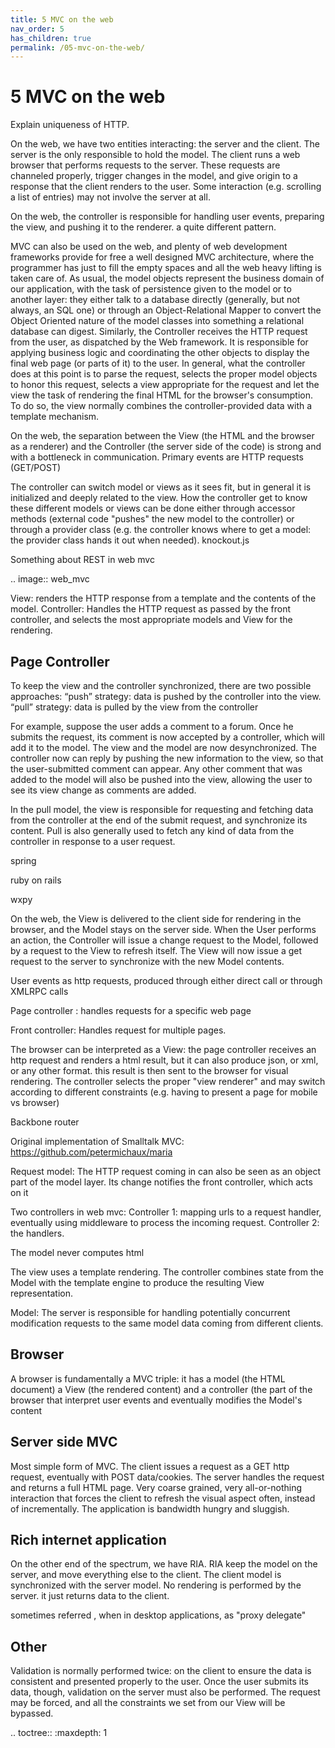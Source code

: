 ```yaml
---
title: 5 MVC on the web
nav_order: 5
has_children: true
permalink: /05-mvc-on-the-web/
---
```

# 5 MVC on the web

Explain uniqueness of HTTP.

On the web, we have two entities interacting: the server and the client.
The server is the only responsible to hold the model.
The client runs a web browser that performs requests to the server.
These requests are channeled properly, trigger changes in the model,
and give origin to a response that the client renders to the user.
Some interaction (e.g. scrolling a list of entries) may not involve 
the server at all.



On the web, the controller is responsible for handling user events, preparing
the view, and pushing it to the renderer. a quite different pattern.

MVC can also be used on the web, and plenty of web development frameworks
provide for free a well designed MVC architecture, where the programmer has
just to fill the empty spaces and all the web heavy lifting is taken care of.
As usual, the model objects represent the business domain of our application,
with the task of persistence given to the model or to another layer: they
either talk to a database directly (generally, but not always, an SQL one) or
through an Object-Relational Mapper to convert the Object Oriented nature of
the model classes into something a relational database can digest.  Similarly,
the Controller receives the HTTP request from the user, as dispatched by the
Web framework. It is responsible for applying business logic and coordinating
the other objects to display the final web page (or parts of it) to the user.
In general, what the controller does at this point is to parse the request,
selects the proper model objects to honor this request, selects a view
appropriate for the request and let the view the task of rendering the final
HTML for the browser's consumption. To do so, the view normally combines the
controller-provided data with a template mechanism.

On the web, the separation between the View (the HTML and the browser as a
renderer) and the Controller (the server side of the code) is strong and with a
bottleneck in communication. Primary events are HTTP requests (GET/POST) 
 
The controller can switch model or views as it sees fit, but in general it is
initialized and deeply related to the view. How the controller get to know
these different models or views can be done either through accessor methods
(external code "pushes" the new model to the controller) or through a provider
class (e.g. the controller knows where to get a model: the provider class hands
it out when needed).  knockout.js

Something about REST in web mvc








.. image:: web_mvc

View: renders the HTTP response from a template and the contents of the model.
Controller: Handles the HTTP request as passed by the front controller, and selects the
most appropriate models and View for the rendering.


Page Controller
---------------

To keep the view and the controller synchronized, there are two possible approaches:
“push” strategy: data is pushed by the controller into the view.
“pull” strategy: data is pulled by the view from the controller

For example, suppose the user adds a comment to a forum. Once he submits the
request, its comment is now accepted by a controller, which will add it to the
model. The view and the model are now desynchronized. The controller now can
reply by pushing the new information to the view, so that the user-submitted
comment can appear. Any other comment that was added to the model will also be
pushed into the view, allowing the user to see its view change as comments are
added.

In the pull model, the view is responsible for requesting and fetching data
from the controller at the end of the submit request, and synchronize its
content. Pull is also generally used to fetch any kind of data from the
controller in response to a user request.

spring

ruby on rails

wxpy

On the web, the View is delivered to the client side for rendering in the
browser, and the
Model stays on the server side. When the User performs an action, the
Controller will issue a change request to the Model, followed by a request to
the View to refresh itself. The View will now issue a get request to the server
to synchronize with the new Model contents.


User events as http requests, produced through either direct call or through
XMLRPC calls

Page controller : handles requests for a specific web page

Front controller: Handles request for multiple pages.


The browser can be interpreted as a View: the page controller receives an http request and renders
a html result, but it can also produce json, or xml, or any other format. this
result is then sent to the browser for visual rendering.  The controller
selects the proper "view renderer" and may switch according to different
constraints (e.g. having to present a page for mobile vs browser)


Backbone router


Original implementation of Smalltalk MVC: https://github.com/petermichaux/maria


Request model: The HTTP request coming in can also be seen as an object part of the
model layer. Its change notifies the front controller, which acts on it

Two controllers in web mvc:
Controller 1: mapping urls to a request handler, eventually using middleware to process the incoming request.
Controller 2: the handlers.

The model never computes html

The view uses a template rendering. The controller combines state from the Model with 
the template engine to produce the resulting View representation.

Model: The server is responsible for handling potentially concurrent modification requests
to the same model data coming from different clients.


Browser
-------
A browser is fundamentally a MVC triple: it has a model (the HTML document) a View (the rendered
content) and a controller (the part of the browser that interpret user events and eventually modifies
the Model's content

Server side MVC
---------------

Most simple form of MVC. The client issues a request as a GET http request, eventually
with POST data/cookies. The server handles the request and returns a full HTML page.
Very coarse grained, very all-or-nothing interaction that forces the client to refresh 
the visual aspect often, instead of incrementally. The application is bandwidth hungry and
sluggish.


Rich internet application
-------------------------

On the other end of the spectrum, we have RIA. RIA keep the model on the server, and move
everything else to the client. The client model is synchronized with the server model.
No rendering is performed by the server. it just returns data to the client.

sometimes referred , when in desktop applications, as "proxy delegate"

Other
-----

Validation is normally performed twice: on the client to ensure the data is consistent
and presented properly to the user. Once the user submits its data, though, validation on
the server must also be performed. The request may be forced, and all the constraints we set
from our View will be bypassed.

.. toctree::
   :maxdepth: 1

